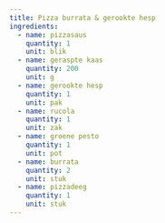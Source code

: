 ```yaml
---
title: Pizza burrata & gerookte hesp
ingredients:
  - name: pizzasaus
    quantity: 1
    unit: blik
  - name: geraspte kaas
    quantity: 200
    unit: g
  - name: gerookte hesp
    quantity: 1
    unit: pak
  - name: rucola
    quantity: 1
    unit: zak
  - name: groene pesto
    quantity: 1
    unit: pot
  - name: burrata
    quantity: 2
    unit: stuk
  - name: pizzadeeg
    quantity: 1
    unit: stuk
---
```


<Recipe />

